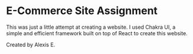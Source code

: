 # E-Commerce Site Assignment

This was just a little attempt at creating a website. I used Chakra UI, a simple and efficient framework built on top of React to create this website.

Created by Alexis E.

